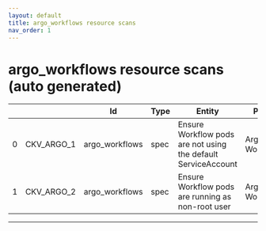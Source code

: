 ```yaml
---
layout: default
title: argo_workflows resource scans
nav_order: 1
---
```


# argo_workflows resource scans (auto generated)

|    |            | Id             | Type   | Entity                                                        | Policy         | IaC                                                                                                               |
|----|------------|----------------|--------|---------------------------------------------------------------|----------------|-------------------------------------------------------------------------------------------------------------------|
|  0 | CKV_ARGO_1 | argo_workflows | spec   | Ensure Workflow pods are not using the default ServiceAccount | Argo Workflows | https://github.com/bridgecrewio/checkov/blob/main/checkov/argo_workflows/checks/template/DefaultServiceAccount.py |
|  1 | CKV_ARGO_2 | argo_workflows | spec   | Ensure Workflow pods are running as non-root user             | Argo Workflows | https://github.com/bridgecrewio/checkov/blob/main/checkov/argo_workflows/checks/template/RunAsNonRoot.py          |


---


